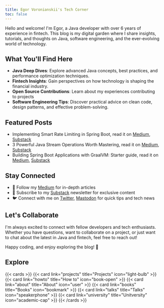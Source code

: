 ```yaml
---
title: Egor Voronianskii's Tech Corner 
toc: false
---
```


Hello and welcome! I'm Egor, a Java developer with over 6 years of experience in fintech. This blog is my digital garden where I share insights, tutorials, and thoughts on Java, software engineering, and the ever-evolving world of technology.

## What You'll Find Here

- **Java Deep Dives**: Explore advanced Java concepts, best practices, and performance optimization techniques.
- **Fintech Insights**: Gain perspectives on how technology is shaping the financial industry.
- **Open Source Contributions**: Learn about my experiences contributing to projects
- **Software Engineering Tips**: Discover practical advice on clean code, design patterns, and effective problem-solving.

## Featured Posts

- Implementing Smart Rate Limiting in Spring Boot, read it on [Medium](https://vrnsky.medium.com/implementing-smart-rate-limiting-in-spring-boot-0d86d41debad), [Substack](https://vrnsky.substack.com/p/implementing-smart-rate-limiting)
- 3 Powerful Java Stream Operations Worth Mastering, read it on [Medium](https://vrnsky.medium.com/3-powerful-java-stream-operations-worth-mastering-3d7f9325e5ac), [Substack](https://vrnsky.substack.com/p/3-powerful-java-stream-operations)
- Building Spring Boot Applications with GraalVM: Starter guide, read it on [Medium](https://medium.com/@vrnsky/building-spring-boot-applications-with-graalvm-starter-guide-0e1aaadf3db5), [Substack](https://vrnsky.substack.com/p/building-spring-boot-applications)

## Stay Connected

- 📘 Follow my [Medium](https://vrnsky.medium.com) for in-depth articles
- 📧 Subscribe to my [Substack](https://vrnsky.substack.com) newsletter for exclusive content
- 🐦 Connect with me on [Twitter](https://twitter.com/VoronyanskyE), [Mastodon](https://me.dm/@vrnsky) for quick tips and tech news

## Let's Collaborate

I'm always excited to connect with fellow developers and tech enthusiasts. Whether you have questions, want to collaborate on a project, or just want to chat about the latest in Java and fintech, feel free to reach out!

Happy coding, and enjoy exploring the blog! 🚀

## Explore

{{< cards >}}
  {{< card link="projects" title="Projects" icon="light-bulb" >}}
  {{< card link="howto" title="How to" icon="book-open" >}}
  {{< card link="about" title="About" icon="user" >}}
  {{< card link="books" title="Books" icon="bookmark" >}}
  {{< card link="talks" title="Talks" icon="speakerphone" >}}
  {{< card link="university" title="Unitversity" icon="academic-cap" >}}
{{< /cards >}}
